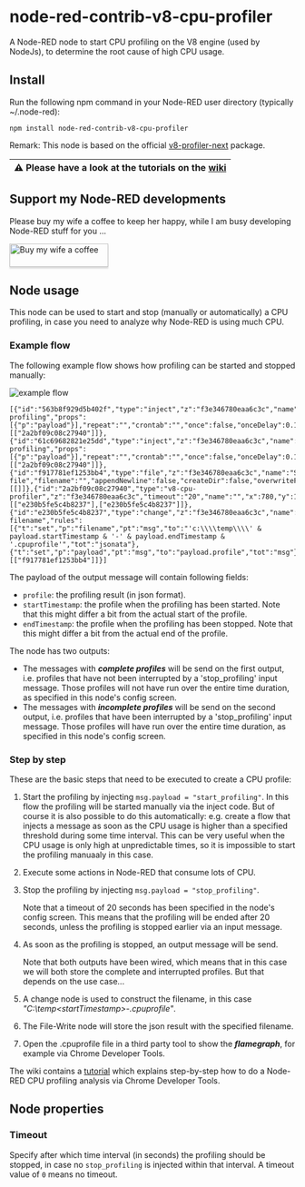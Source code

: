 # node-red-contrib-v8-cpu-profiler
A Node-RED node to start CPU profiling on the V8 engine (used by NodeJs), to determine the root cause of high CPU usage.

## Install
Run the following npm command in your Node-RED user directory (typically ~/.node-red):
```
npm install node-red-contrib-v8-cpu-profiler
```

Remark: This node is based on the official [v8-profiler-next](https://www.npmjs.com/package/v8-profiler-next) package.

| :warning: Please have a look at the tutorials on the [wiki](https://github.com/bartbutenaers/node-red-contrib-v8-cpu-profiler/wiki) |
|:---------------------------|


## Support my Node-RED developments
Please buy my wife a coffee to keep her happy, while I am busy developing Node-RED stuff for you ...

<a href="https://www.buymeacoffee.com/bartbutenaers" target="_blank"><img src="https://www.buymeacoffee.com/assets/img/custom_images/orange_img.png" alt="Buy my wife a coffee" style="height: 41px !important;width: 174px !important;box-shadow: 0px 3px 2px 0px rgba(190, 190, 190, 0.5) !important;-webkit-box-shadow: 0px 3px 2px 0px rgba(190, 190, 190, 0.5) !important;" ></a>

## Node usage

This node can be used to start and stop (manually or automatically) a CPU profiling, in case you need to analyze why Node-RED is using much CPU. 

### Example flow
The following example flow shows how profiling can be started and stopped manually:

![example flow](https://user-images.githubusercontent.com/14224149/148294120-44d5a3e2-a0e0-4b55-adc8-60f3f9a4b028.png)
```
[{"id":"563b8f929d5b402f","type":"inject","z":"f3e346780eaa6c3c","name":"Start profiling","props":[{"p":"payload"}],"repeat":"","crontab":"","once":false,"onceDelay":0.1,"topic":"","payload":"start_profiling","payloadType":"str","x":570,"y":1820,"wires":[["2a2bf09c08c27940"]]},{"id":"61c69682821e25dd","type":"inject","z":"f3e346780eaa6c3c","name":"Stop profiling","props":[{"p":"payload"}],"repeat":"","crontab":"","once":false,"onceDelay":0.1,"topic":"","payload":"stop_profiling","payloadType":"str","x":570,"y":1880,"wires":[["2a2bf09c08c27940"]]},{"id":"f917781ef1253bb4","type":"file","z":"f3e346780eaa6c3c","name":"Save file","filename":"","appendNewline":false,"createDir":false,"overwriteFile":"true","encoding":"none","x":1200,"y":1820,"wires":[[]]},{"id":"2a2bf09c08c27940","type":"v8-cpu-profiler","z":"f3e346780eaa6c3c","timeout":"20","name":"","x":780,"y":1820,"wires":[["e230b5fe5c4b8237"],["e230b5fe5c4b8237"]]},{"id":"e230b5fe5c4b8237","type":"change","z":"f3e346780eaa6c3c","name":"Construct filename","rules":[{"t":"set","p":"filename","pt":"msg","to":"'c:\\\\temp\\\\' & payload.startTimestamp & '-' & payload.endTimestamp & '.cpuprofile'","tot":"jsonata"},{"t":"set","p":"payload","pt":"msg","to":"payload.profile","tot":"msg"}],"action":"","property":"","from":"","to":"","reg":false,"x":1010,"y":1820,"wires":[["f917781ef1253bb4"]]}]
```
The payload of the output message will contain following fields:
+ `profile`: the profiling result (in json format).
+ `startTimestamp`: the profile when the profiling has been started.  Note that this might differ a bit from the actual start of the profile.
+ `endTimestamp`: the profile when the profiling has been stopped.  Note that this might differ a bit from the actual end of the profile.

The node has two outputs:
+ The messages with ***complete profiles*** will be send on the first output, i.e. profiles that have not been interrupted by a 'stop_profiling' input message.  Those profiles will not have run over the entire time duration, as specified in this node's config screen.
+ The messages with ***incomplete profiles*** will be send on the second output, i.e. profiles that have been interrupted by a 'stop_profiling' input message.  Those profiles will have run over the entire time duration, as specified in this node's config screen.

### Step by step
These are the basic steps that need to be executed to create a CPU profile:

1. Start the profiling by injecting `msg.payload = "start_profiling"`.  In this flow the profiling will be started manually via the inject code.  But of course it is also possible to do this automatically: e.g. create a flow that injects a message as soon as the CPU usage is higher than a specified threshold during some time interval.  This can be very useful when the CPU usage is only high at unpredictable times, so it is impossible to start the profiling manuaaly in this case.

2. Execute some actions in Node-RED that consume lots of CPU.

3. Stop the profiling by injecting `msg.payload = "stop_profiling"`.

   Note that a timeout of 20 seconds has been specified in the node's config screen.  This means that the profiling will be ended after 20 seconds, unless the profiling is stopped earlier via an input message.

4. As soon as the profiling is stopped, an output message will be send.

   Note that both outputs have been wired, which means that in this case we will both store the complete and interrupted profiles.  But that depends on the use case...

5. A change node is used to construct the filename, in this case *"C:\temp\<startTimestamp>-<endTimestamp>.cpuprofile"*.  

6. The File-Write node will store the json result with the specified filename.

7. Open the .cpuprofile file in a third party tool to show the ***flamegraph***, for example via Chrome Developer Tools.

The wiki contains a [tutorial](https://github.com/bartbutenaers/node-red-contrib-v8-cpu-profiler/wiki/Do-a-Node-RED-CPU-profiling-analysis-via-Chrome-Developer-Tools) which explains step-by-step how to do a Node-RED CPU profiling analysis via Chrome Developer Tools.

## Node properties

### Timeout

Specify after which time interval (in seconds) the profiling should be stopped, in case no `stop_profiling` is injected within that interval. A timeout value of `0` means no timeout.</p>
